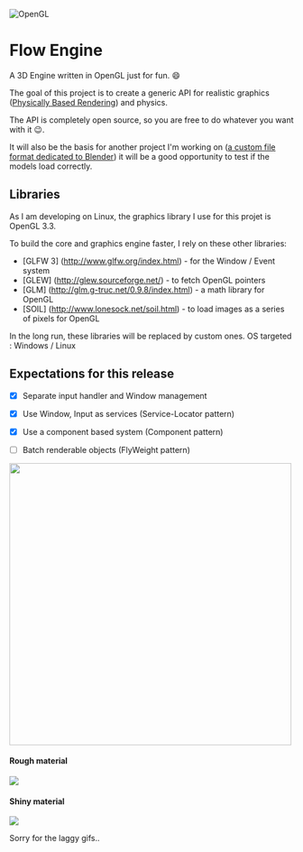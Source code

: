 ![OpenGL](https://upload.wikimedia.org/wikipedia/commons/thumb/e/e9/Opengl-logo.svg/2000px-Opengl-logo.svg.png)

# Flow Engine

A 3D Engine written in OpenGL just for fun. :smile:

The goal of this project is to create a generic API for realistic graphics ([Physically Based Rendering](https://sketchfab.com/pbr)) and physics.

The API is completely open source, so you are free to do whatever you want with it :wink:.

It will also be the basis for another project I'm working on ([a custom file format dedicated to Blender](https://github.com/massile/sls-blender-exporter))
it will be a good opportunity to test if the models load correctly.


## Libraries

As I am developing on Linux, the graphics library I use for this projet is OpenGL 3.3.

To build the core and graphics engine faster, I rely on these other libraries:

 - [GLFW 3] (http://www.glfw.org/index.html) - for the Window / Event system
 - [GLEW] (http://glew.sourceforge.net/) - to fetch OpenGL pointers
 - [GLM] (http://glm.g-truc.net/0.9.8/index.html) - a math library for OpenGL
 - [SOIL] (http://www.lonesock.net/soil.html) - to load images as a series of pixels for OpenGL
 
In the long run, these libraries will be replaced by custom ones.
OS targeted : Windows / Linux

## Expectations for this release
 
  - [x] Separate input handler and Window management
  - [x] Use Window, Input as services (Service-Locator pattern)
  - [x] Use a component based system (Component pattern)
  - [ ] Batch renderable objects (FlyWeight pattern)
  

<img src="documentation/main.gif" width="500"/>

#### Rough material
 
 ![](documentation/rough.gif)
 
#### Shiny material
 
 ![](documentation/shiny.gif)

Sorry for the laggy gifs..
